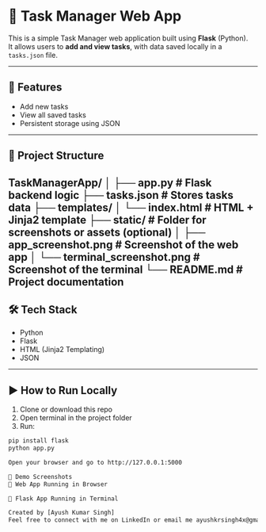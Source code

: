 # 📝 Task Manager Web App

This is a simple Task Manager web application built using **Flask** (Python).  
It allows users to **add and view tasks**, with data saved locally in a `tasks.json` file.

---

## 🚀 Features
- Add new tasks
- View all saved tasks
- Persistent storage using JSON

---

## 📂 Project Structure
TaskManagerApp/
│
├── app.py # Flask backend logic
├── tasks.json # Stores tasks data
├── templates/
│ └── index.html # HTML + Jinja2 template
├── static/ # Folder for screenshots or assets (optional)
│ ├── app_screenshot.png # Screenshot of the web app
│ └── terminal_screenshot.png # Screenshot of the terminal
└── README.md # Project documentation
---

## 🛠️ Tech Stack
- Python
- Flask
- HTML (Jinja2 Templating)
- JSON

---

## ▶️ How to Run Locally

1. Clone or download this repo  
2. Open terminal in the project folder  
3. Run:

```bash
pip install flask
python app.py

Open your browser and go to http://127.0.0.1:5000

📸 Demo Screenshots
🔹 Web App Running in Browser

🔹 Flask App Running in Terminal

Created by [Ayush Kumar Singh]
Feel free to connect with me on LinkedIn or email me ayushkrsingh4x@gmail.com

